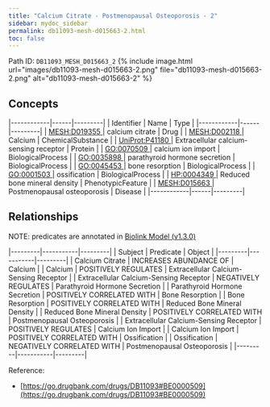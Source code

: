 ```yaml
---
title: "Calcium Citrate - Postmenopausal Osteoporosis - 2"
sidebar: mydoc_sidebar
permalink: db11093-mesh-d015663-2.html
toc: false 
---
```



Path ID: `DB11093_MESH_D015663_2`
{% include image.html url="images/db11093-mesh-d015663-2.png" file="db11093-mesh-d015663-2.png" alt="db11093-mesh-d015663-2" %}

## Concepts

|------------|------|---------|
| Identifier | Name | Type    |
|------------|------|---------|
| <a href="https://identifiers.org/MESH:D019355">MESH:D019355 </a> | calcium citrate | Drug |
| <a href="https://identifiers.org/MESH:D002118">MESH:D002118 </a> | Calcium | ChemicalSubstance |
| <a href="https://identifiers.org/UniProt:P41180">UniProt:P41180 </a> | Extracellular calcium-sensing receptor | Protein |
| <a href="https://identifiers.org/GO:0070509">GO:0070509 </a> | calcium ion import | BiologicalProcess |
| <a href="https://identifiers.org/GO:0035898">GO:0035898 </a> | parathyroid hormone secretion | BiologicalProcess |
| <a href="https://identifiers.org/GO:0045453">GO:0045453 </a> | bone resorption | BiologicalProcess |
| <a href="https://identifiers.org/GO:0001503">GO:0001503 </a> | ossification | BiologicalProcess |
| <a href="https://identifiers.org/HP:0004349">HP:0004349 </a> | Reduced bone mineral density | PhenotypicFeature |
| <a href="https://identifiers.org/MESH:D015663">MESH:D015663 </a> | Postmenopausal osteoporosis | Disease |
|------------|------|---------|

## Relationships


NOTE: predicates are annotated in <a href="https://github.com/biolink/biolink-model/releases/tag/v1.3.0">Biolink Model (v1.3.0)</a>

|---------|-----------|---------|
| Subject | Predicate | Object  |
|---------|-----------|---------|
| Calcium Citrate | INCREASES ABUNDANCE OF | Calcium |
| Calcium | POSITIVELY REGULATES | Extracellular Calcium-Sensing Receptor |
| Extracellular Calcium-Sensing Receptor | NEGATIVELY REGULATES | Parathyroid Hormone Secretion |
| Parathyroid Hormone Secretion | POSITIVELY CORRELATED WITH | Bone Resorption |
| Bone Resorption | POSITIVELY CORRELATED WITH | Reduced Bone Mineral Density |
| Reduced Bone Mineral Density | POSITIVELY CORRELATED WITH | Postmenopausal Osteoporosis |
| Extracellular Calcium-Sensing Receptor | POSITIVELY REGULATES | Calcium Ion Import |
| Calcium Ion Import | POSITIVELY CORRELATED WITH | Ossification |
| Ossification | NEGATIVELY CORRELATED WITH | Postmenopausal Osteoporosis |
|---------|-----------|---------|

Reference: 
  - [https://go.drugbank.com/drugs/DB11093#BE0000509](https://go.drugbank.com/drugs/DB11093#BE0000509)

